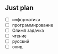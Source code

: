 ## Just plan
- [ ] информатика 
- [ ] программирование
- [ ] Олимп задачка
- [ ] чтение
- [ ] русский
- [ ] онид
